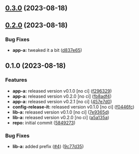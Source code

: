 

## [0.3.0](https://github.com/ejardim-agro/monorepo-semantic-releases/compare/app-a/v0.2.0-dev...app-a/v0.3.0-dev) (2023-08-18)

## [0.2.0](https://github.com/ejardim-agro/monorepo-semantic-releases/compare/app-a/v0.1.0-dev...app-a/v0.2.0-dev) (2023-08-18)


### Bug Fixes

* **app-a:** tweaked it a bit ([d837e65](https://github.com/ejardim-agro/monorepo-semantic-releases/commit/d837e6555472efef799ff302060afb4eb0c23b10))

## 0.1.0 (2023-08-18)


### Features

* **app-a:** released version v0.1.0 [no ci] ([f296329](https://github.com/ejardim-agro/monorepo-semantic-releases/commit/f29632949e3ebcd7f956ab1fc526d3099e089913))
* **app-a:** released version v0.2.0 [no ci] ([fb8adf4](https://github.com/ejardim-agro/monorepo-semantic-releases/commit/fb8adf48ae19de5c4444be750cf2210ccf891388))
* **app-a:** released version v0.2.1 [no ci] ([457e7d0](https://github.com/ejardim-agro/monorepo-semantic-releases/commit/457e7d0b34fae84ed6a0e2dc9ee1abde32be8383))
* **config-release-it:** released version v0.1.0 [no ci] ([f0446fc](https://github.com/ejardim-agro/monorepo-semantic-releases/commit/f0446fc59c62a71c8d9847d38f6de84f001540ad))
* **lib-a:** released version v0.1.0 [no ci] ([7e9365d](https://github.com/ejardim-agro/monorepo-semantic-releases/commit/7e9365d3f642fcbcbb415a6bafdd2711d6084d4d))
* **lib-a:** released version v0.2.0 [no ci] ([a5a135a](https://github.com/ejardim-agro/monorepo-semantic-releases/commit/a5a135a0f5e94593402c29788fe683c76f3c7c86))
* **repo:** initial commit ([5849273](https://github.com/ejardim-agro/monorepo-semantic-releases/commit/58492737f01fe3a2fd98e0b2b3c0646e6850a8db))


### Bug Fixes

* **lib-a:** added prefix ([#4](https://github.com/ejardim-agro/monorepo-semantic-releases/issues/4)) ([9c77d35](https://github.com/ejardim-agro/monorepo-semantic-releases/commit/9c77d3553e3c08442f210d4dd337737fee6907d2))